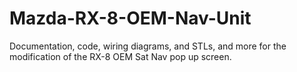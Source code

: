 # Mazda-RX-8-OEM-Nav-Unit
Documentation, code, wiring diagrams, and STLs, and more for the modification of the RX-8 OEM Sat Nav pop up screen.
